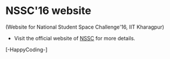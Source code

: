 # NSSC'16 website
(Website for National Student Space Challenge'16, IIT Kharagpur)

* Visit the official website of [NSSC](http://nssc.in/) for more details. 

[-HappyCoding-]